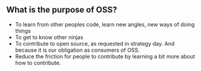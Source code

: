 
## What is the purpose of OSS?
- To learn from other peoples code, learn new angles, new ways of doing things
- To get to know other ninjas
- To contribute to open source, as requested in strategy day. And because it is our obligation as consumers of OSS.
- Reduce the friction for people to contribute by learning a bit more about how to contribute.


